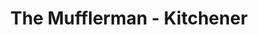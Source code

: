 ---
title: "The Mufflerman - Kitchener"
url: /kitchener/the-mufflerman-kitchener/
shop: car repair
---